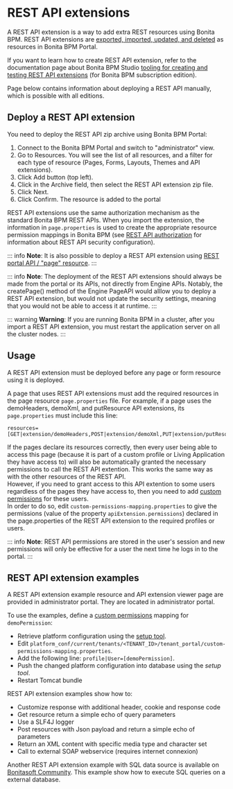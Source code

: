 # REST API extensions

A REST API extension is a way to add extra REST resources using Bonita BPM. REST API extensions are [exported, imported, updated, and deleted](resource-management.md) as resources in Bonita BPM Portal.

If you want to learn how to create REST API extension, refer to the documentation page about Bonita BPM Studio [tooling for creating and testing REST API extensions](rest-api-extensions.md) (for Bonita BPM subscription edition).

Page below contains information about deploying a REST API manually, which is possible with all editions.

## Deploy a REST API extension

You need to deploy the REST API zip archive using Bonita BPM Portal:

1. Connect to the Bonita BPM Portal and switch to "administrator" view.
1. Go to Resources. You will see the list of all resources, and a filter for each type of resource (Pages, Forms, Layouts, Themes and API extensions).
1. Click Add button (top left).
1. Click in the Archive field, then select the REST API extension zip file.
1. Click Next.
1. Click Confirm. The resource is added to the portal

REST API extensions use the same authorization mechanism as the standard Bonita BPM REST APIs. When you import the extension, the information in `page.properties` is used to create the appropriate resource permission mappings in Bonita BPM (see [REST API authorization](rest-api-authorization.md) for information about REST API security configuration).

::: info
**Note**: It is also possible to deploy a REST API extension using [REST portal API / "page" resource](portal-api.md#page).
:::

::: info
**Note**: The deployment of the REST API extensions should always be made from the portal or its APIs, not directly from Engine APIs. Notably, the createPage() method of the Engine PageAPI would alllow you to deploy a REST API extension, but would not update the security settings, meaning that you would not be able to access it at runtime. 
:::

::: warning
**Warning**: If you are running Bonita BPM in a cluster, after you import a REST API extension, you must restart the application server on all the cluster nodes.
:::

<a id="usage"/>

## Usage

A REST API extension must be deployed before any page or form resource using it is deployed.

A page that uses REST API extensions must add the required resources in the page resource `page.properties` file.
For example, if a page uses the demoHeaders, demoXml, and putResource API extensions, its `page.properties` must include this line:
```
resources=[GET|extension/demoHeaders,POST|extension/demoXml,PUT|extension/putResource]
```
If the pages declare its resources correctly, then every user being able to access this page (because it is part of a custom profile or Living Application they have access to) will also be automatically granted the necessary permissions to call the REST API extention. This works the same way as with the other resources of the REST API.  
However, if you need to grant access to this API extention to some users regardless of the pages they have access to, then you need to add [custom permissions](rest-api-authorization.md#custom-permissions-mapping) for these users.  
In order to do so, edit `custom-permissions-mapping.properties` to give the permissions (value of the property `apiExtension.permissions`) declared in the page.properties of the REST API extension to the required profiles or users.

::: info
**Note**: REST API permissions are stored in the user's session and new permissions will only be effective for a user the next time he logs in to the portal.
:::

## REST API extension examples

A REST API extension example resource and API extension viewer page are provided in administrator portal. They are located in administrator portal.

To use the examples, define a [custom permissions](rest-api-authorization.md#custom-permissions-mapping) mapping for `demoPermission`:

* Retrieve platform configuration using the [setup tool](BonitaBPM_platform_setup.md#update_platform_conf).
* Edit `platform_conf/current/tenants/<TENANT_ID>/tenant_portal/custom-permissions-mapping.properties`.
* Add the following line: `profile|User=[demoPermission]`.
* Push the changed platform configuration into database using the _setup tool_.
* Restart Tomcat bundle


REST API extension examples show how to:

* Customize response with additional header, cookie and response code
* Get resource return a simple echo of query parameters
* Use a SLF4J logger
* Post resources with Json payload and return a simple echo of parameters
* Return an XML content with specific media type and character set
* Call to external SOAP webservice (requires internet connexion)

Another REST API extension example with SQL data source is available on [Bonitasoft Community](http://community.bonitasoft.com/project/data-source-rest-api-extension). This example show how to execute SQL queries on a external database.
